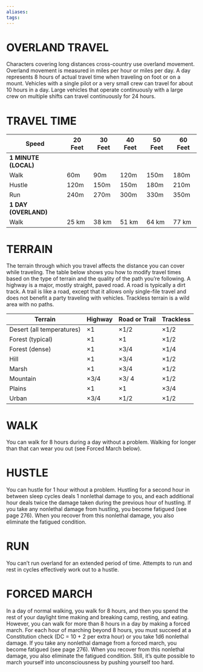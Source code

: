 ```yaml
---
aliases: 
tags: 
---
```

# OVERLAND TRAVEL

Characters covering long distances cross-country use overland movement. Overland movement is measured in miles per hour or miles per day. A day represents 8 hours of actual travel time when traveling on foot or on a mount. Vehicles with a single pilot or a very small crew can travel for about 10 hours in a day. Large vehicles that operate continuously with a large crew on multiple shifts can travel continuously for 24 hours.  
# TRAVEL TIME

| Speed                | 20 Feet | 30 Feet   | 40 Feet   | 50 Feet | 60 Feet    |
| -------------------- | ------- | --------- | --------- | ------- | --- |
| **1 MINUTE (LOCAL)** |         |           |           |         |     |
| Walk                 | 60m | 90m   | 120m   |   150m      |  180m   |
| Hustle               | 120m | 150m   | 150m  |    180m     |  210m   |
| Run                  | 240m | 270m | 300m |    330m     |   350m  |
| **1 DAY (OVERLAND)** |         |           |           |         |     |
| Walk                 | 25 km   | 38 km  | 51 km  |    64 km    |  77 km   |
# TERRAIN

The terrain through which you travel affects the distance you can cover while traveling. The table below shows you how to modify travel times based on the type of terrain and the quality of the path you’re following. A highway is a major, mostly straight, paved road. A road is typically a dirt track. A trail is like a road, except that it allows only single-file travel and does not benefit a party traveling with vehicles. Trackless terrain is a wild area with no paths.  
  

| Terrain                   | Highway | Road or Trail | Trackless |
|---------------------------|---------|---------------|-----------|
| Desert (all temperatures) | ×1      | ×1/2          | ×1/2      |
| Forest (typical)          | ×1      | ×1            | ×1/2      |
| Forest (dense)            | ×1      | ×3/4          | ×1/4      |
| Hill                      | ×1      | ×3/4          | ×1/2      |
| Marsh                     | ×1      | ×3/4          | ×1/2      |
| Mountain                  | ×3/4    | ×3/ 4         | ×1/2      |
| Plains                    | ×1      | ×1            | ×3/4      |
| Urban                     | ×3/4    | ×1/2          | ×1/2      |
# WALK

You can walk for 8 hours during a day without a problem. Walking for longer than that can wear you out (see Forced March below).

# HUSTLE

You can hustle for 1 hour without a problem. Hustling for a second hour in between sleep cycles deals 1 nonlethal damage to you, and each additional hour deals twice the damage taken during the previous hour of hustling. If you take any nonlethal damage from hustling, you become fatigued (see page 276). When you recover from this nonlethal damage, you also eliminate the fatigued condition.

# RUN

You can’t run overland for an extended period of time. Attempts to run and rest in cycles effectively work out to a hustle.


# FORCED MARCH

In a day of normal walking, you walk for 8 hours, and then you spend the rest of your daylight time making and breaking camp, resting, and eating. However, you can walk for more than 8 hours in a day by making a forced march. For each hour of marching beyond 8 hours, you must succeed at a Constitution check (DC = 10 + 2 per extra hour) or you take 1d6 nonlethal damage. If you take any nonlethal damage from a forced march, you become fatigued (see page 276). When you recover from this nonlethal damage, you also eliminate the fatigued condition. Still, it’s quite possible to march yourself into unconsciousness by pushing yourself too hard.